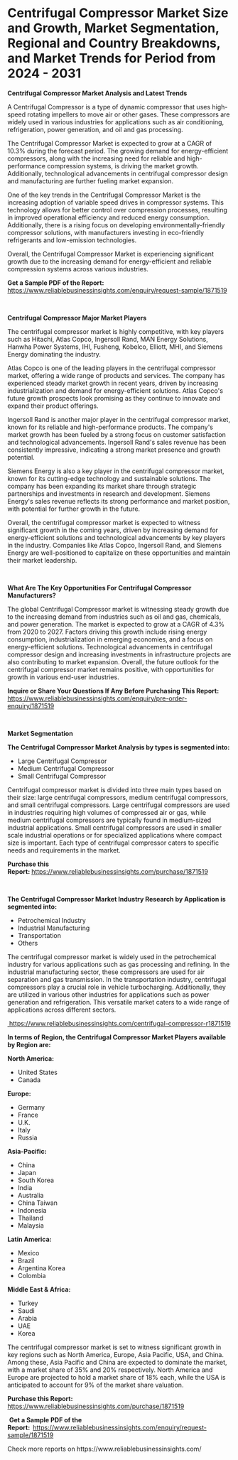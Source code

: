 <p><h1>Centrifugal Compressor Market Size and Growth, Market Segmentation, Regional and Country Breakdowns, and Market Trends for Period from 2024 -  2031</h1></p><p><strong>Centrifugal Compressor Market Analysis and Latest Trends</strong></p>
<p><p>A Centrifugal Compressor is a type of dynamic compressor that uses high-speed rotating impellers to move air or other gases. These compressors are widely used in various industries for applications such as air conditioning, refrigeration, power generation, and oil and gas processing.</p><p>The Centrifugal Compressor Market is expected to grow at a CAGR of 10.3% during the forecast period. The growing demand for energy-efficient compressors, along with the increasing need for reliable and high-performance compression systems, is driving the market growth. Additionally, technological advancements in centrifugal compressor design and manufacturing are further fueling market expansion.</p><p>One of the key trends in the Centrifugal Compressor Market is the increasing adoption of variable speed drives in compressor systems. This technology allows for better control over compression processes, resulting in improved operational efficiency and reduced energy consumption. Additionally, there is a rising focus on developing environmentally-friendly compressor solutions, with manufacturers investing in eco-friendly refrigerants and low-emission technologies.</p><p>Overall, the Centrifugal Compressor Market is experiencing significant growth due to the increasing demand for energy-efficient and reliable compression systems across various industries.</p></p>
<p><strong>Get a Sample PDF of the Report:&nbsp;</strong> <a href="https://www.reliablebusinessinsights.com/enquiry/request-sample/1871519">https://www.reliablebusinessinsights.com/enquiry/request-sample/1871519</a></p>
<p>&nbsp;</p>
<p><strong>Centrifugal Compressor Major Market Players</strong></p>
<p><p>The centrifugal compressor market is highly competitive, with key players such as Hitachi, Atlas Copco, Ingersoll Rand, MAN Energy Solutions, Hanwha Power Systems, IHI, Fusheng, Kobelco, Elliott, MHI, and Siemens Energy dominating the industry.</p><p>Atlas Copco is one of the leading players in the centrifugal compressor market, offering a wide range of products and services. The company has experienced steady market growth in recent years, driven by increasing industrialization and demand for energy-efficient solutions. Atlas Copco's future growth prospects look promising as they continue to innovate and expand their product offerings.</p><p>Ingersoll Rand is another major player in the centrifugal compressor market, known for its reliable and high-performance products. The company's market growth has been fueled by a strong focus on customer satisfaction and technological advancements. Ingersoll Rand's sales revenue has been consistently impressive, indicating a strong market presence and growth potential.</p><p>Siemens Energy is also a key player in the centrifugal compressor market, known for its cutting-edge technology and sustainable solutions. The company has been expanding its market share through strategic partnerships and investments in research and development. Siemens Energy's sales revenue reflects its strong performance and market position, with potential for further growth in the future.</p><p>Overall, the centrifugal compressor market is expected to witness significant growth in the coming years, driven by increasing demand for energy-efficient solutions and technological advancements by key players in the industry. Companies like Atlas Copco, Ingersoll Rand, and Siemens Energy are well-positioned to capitalize on these opportunities and maintain their market leadership.</p></p>
<p>&nbsp;</p>
<p><strong>What Are The Key Opportunities For Centrifugal Compressor Manufacturers?</strong></p>
<p><p>The global Centrifugal Compressor market is witnessing steady growth due to the increasing demand from industries such as oil and gas, chemicals, and power generation. The market is expected to grow at a CAGR of 4.3% from 2020 to 2027. Factors driving this growth include rising energy consumption, industrialization in emerging economies, and a focus on energy-efficient solutions. Technological advancements in centrifugal compressor design and increasing investments in infrastructure projects are also contributing to market expansion. Overall, the future outlook for the centrifugal compressor market remains positive, with opportunities for growth in various end-user industries.</p></p>
<p><strong>Inquire or Share Your Questions If Any Before Purchasing This Report:</strong> <a href="https://www.reliablebusinessinsights.com/enquiry/pre-order-enquiry/1871519">https://www.reliablebusinessinsights.com/enquiry/pre-order-enquiry/1871519</a></p>
<p>&nbsp;</p>
<p><strong>Market Segmentation</strong></p>
<p><strong>The Centrifugal Compressor Market Analysis by types is segmented into:</strong></p>
<p><ul><li>Large Centrifugal Compressor</li><li>Medium Centrifugal Compressor</li><li>Small Centrifugal Compressor</li></ul></p>
<p><p>Centrifugal compressor market is divided into three main types based on their size: large centrifugal compressors, medium centrifugal compressors, and small centrifugal compressors. Large centrifugal compressors are used in industries requiring high volumes of compressed air or gas, while medium centrifugal compressors are typically found in medium-sized industrial applications. Small centrifugal compressors are used in smaller scale industrial operations or for specialized applications where compact size is important. Each type of centrifugal compressor caters to specific needs and requirements in the market.</p></p>
<p><strong>Purchase this Report:&nbsp;</strong><a href="https://www.reliablebusinessinsights.com/purchase/1871519">https://www.reliablebusinessinsights.com/purchase/1871519</a></p>
<p>&nbsp;</p>
<p><strong>The Centrifugal Compressor Market Industry Research by Application is segmented into:</strong></p>
<p><ul><li>Petrochemical Industry</li><li>Industrial Manufacturing</li><li>Transportation</li><li>Others</li></ul></p>
<p><p>The centrifugal compressor market is widely used in the petrochemical industry for various applications such as gas processing and refining. In the industrial manufacturing sector, these compressors are used for air separation and gas transmission. In the transportation industry, centrifugal compressors play a crucial role in vehicle turbocharging. Additionally, they are utilized in various other industries for applications such as power generation and refrigeration. This versatile market caters to a wide range of applications across different sectors.</p></p>
<p><a href="https://www.reliablebusinessinsights.com/centrifugal-compressor-r1871519">&nbsp;https://www.reliablebusinessinsights.com/centrifugal-compressor-r1871519</a></p>
<p><strong>In terms of Region, the Centrifugal Compressor Market Players available by Region are:</strong></p>
<p>
    <p> <strong> North America: </strong>
        <ul>
            <li>United States</li>
            <li>Canada</li>
        </ul>
        </p> 
    <p> <strong> Europe: </strong>
        <ul>
            <li>Germany</li>
            <li>France</li>
            <li>U.K.</li>
            <li>Italy</li>
            <li>Russia</li>
        </ul>
        </p> 
    <p> <strong> Asia-Pacific: </strong>
        <ul>
            <li>China</li>
            <li>Japan</li>
            <li>South Korea</li>
            <li>India</li>
            <li>Australia</li>
            <li>China Taiwan</li>
            <li>Indonesia</li>
            <li>Thailand</li>
            <li>Malaysia</li>
        </ul>
        </p> 
    <p> <strong> Latin America: </strong>
        <ul>
            <li>Mexico</li>
            <li>Brazil</li>
            <li>Argentina Korea</li>
            <li>Colombia</li>
        </ul>
        </p> 
    <p> <strong> Middle East & Africa: </strong>
        <ul>
            <li>Turkey</li>
            <li>Saudi</li>
            <li>Arabia</li>
            <li>UAE</li>
            <li>Korea</li>
        </ul>
    </p>
    </p>
<p><p>The centrifugal compressor market is set to witness significant growth in key regions such as North America, Europe, Asia Pacific, USA, and China. Among these, Asia Pacific and China are expected to dominate the market, with a market share of 35% and 20% respectively. North America and Europe are projected to hold a market share of 18% each, while the USA is anticipated to account for 9% of the market share valuation.</p></p>
<p><strong>Purchase this Report: </strong><a href="https://www.reliablebusinessinsights.com/purchase/1871519">https://www.reliablebusinessinsights.com/purchase/1871519</a></p>
<p>&nbsp;<strong>Get a Sample PDF of the Report:&nbsp;&nbsp;</strong><a href="https://www.reliablebusinessinsights.com/enquiry/request-sample/1871519">https://www.reliablebusinessinsights.com/enquiry/request-sample/1871519</a></p>
<p><strong></strong></p>
<p>Check more reports on https://www.reliablebusinessinsights.com/</p>
